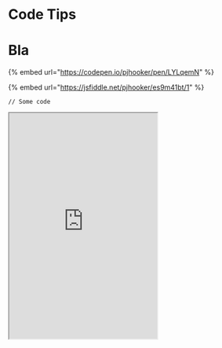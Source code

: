 # Code Tips

<h1>Bla</h1>

{% embed url="https://codepen.io/pjhooker/pen/LYLqemN" %}

{% embed url="https://jsfiddle.net/pjhooker/es9m41bt/1" %}

```
// Some code
```

<iframe style="min-width: 200px; width: 60%; height: 460px;" src="https://piergiorgio-roveda.github.io/qgis2web-modder/original/C210329_qgis2web_240560/"></iframe> 
